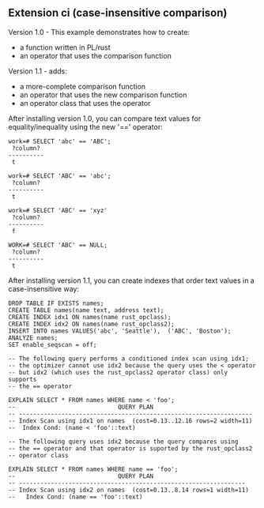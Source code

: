 ## Extension ci (case-insensitive comparison)

Version 1.0 - This example demonstrates how to create:
   * a function written in PL/rust
   * an operator that uses the comparison function

Version 1.1 - adds:
   * a more-complete comparison function
   * an operator that uses the new comparison function
   * an operator class that uses the operator

After installing version 1.0, you can compare text values for equality/inequality using the new '==' operator:
```
work=# SELECT 'abc' == 'ABC';
 ?column? 
----------
 t

work=# SELECT 'ABC' == 'abc';
 ?column? 
----------
 t

work=# SELECT 'ABC' == 'xyz'
 ?column? 
----------
 f

WORK=# SELECT 'ABC' == NULL;
 ?column? 
----------
 t
```
After installing version 1.1, you can create indexes that order text values in a case-insensitive way:

```
DROP TABLE IF EXISTS names;
CREATE TABLE names(name text, address text);
CREATE INDEX idx1 ON names(name rust_opclass);
CREATE INDEX idx2 ON names(name rust_opclass2);
INSERT INTO names VALUES('abc', 'Seattle'),  ('ABC', 'Boston');
ANALYZE names;
SET enable_seqscan = off;
```
```
-- The following query performs a conditioned index scan using idx1;
-- the optimizer cannot use idx2 because the query uses the < operator
-- but idx2 (which uses the rust_opclass2 operator class) only supports
-- the == operator

EXPLAIN SELECT * FROM names WHERE name < 'foo';
--                             QUERY PLAN
-- ------------------------------------------------------------------
-- Index Scan using idx1 on names  (cost=0.13..12.16 rows=2 width=11)
--  Index Cond: (name < 'foo'::text)

-- The following query uses idx2 because the query compares using
-- the == operator and that operator is suported by the rust_opclass2
-- operator class

EXPLAIN SELECT * FROM names WHERE name == 'foo';
--                             QUERY PLAN
-- ----------------------------------------------------------------
-- Index Scan using idx2 on names  (cost=0.13..8.14 rows=1 width=11)
--   Index Cond: (name == 'foo'::text)
```